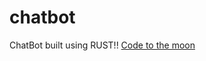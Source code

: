 # chatbot
ChatBot built using RUST!!
[Code to the moon](https://www.youtube.com/watch?v=vAjle3c9Xqc)
